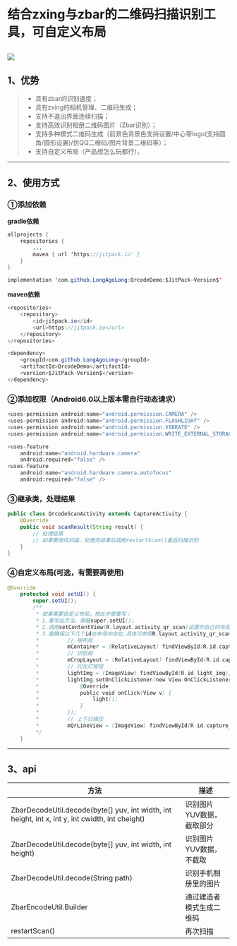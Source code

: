 # 结合zxing与zbar的二维码扫描识别工具，可自定义布局
[![](https://jitpack.io/v/LongAgoLong/QrcodeDemo.svg)](https://jitpack.io/#LongAgoLong/QrcodeDemo)
------
## 1、优势
> * 具有zbar的识别速度；
> * 具有zxing的相机管理、二维码生成；
> * 支持不退出界面连续扫描；
> * 支持高效识别相册二维码图片（Zbar识别）；
> * 支持多种模式二维码生成（前景色背景色支持设置/中心带logo(支持圆角/圆形设置)/仿QQ二维码/图片背景二维码等）；
> * 支持自定义布局（产品想怎么玩都行）。
------
## 2、使用方式
### ①添加依赖
**gradle依赖**
```java
allprojects {
	repositories {
		...
		maven { url 'https://jitpack.io' }
	}
}
```
```java
implementation 'com.github.LongAgoLong:QrcodeDemo:$JitPack-Version$'
```
**maven依赖**
```java
<repositories>
	<repository>
		<id>jitpack.io</id>
		<url>https://jitpack.io</url>
	</repository>
</repositories>
```
```java
<dependency>
	<groupId>com.github.LongAgoLong</groupId>
	<artifactId>QrcodeDemo</artifactId>
	<version>$JitPack-Version$</version>
</dependency>
```
### ②添加权限（Android6.0以上版本需自行动态请求）
```java
<uses-permission android:name="android.permission.CAMERA" />
<uses-permission android:name="android.permission.FLASHLIGHT" />
<uses-permission android:name="android.permission.VIBRATE" />
<uses-permission android:name="android.permission.WRITE_EXTERNAL_STORAGE" />

<uses-feature
    android:name="android.hardware.camera"
    android:required="false" />
<uses-feature
    android:name="android.hardware.camera.autofocus"
    android:required="false" />
```
### ③继承类，处理结果
```java
public class QrcodeScanActivity extends CaptureActivity {
    @Override
    public void scanResult(String result) { 
        // 处理结果
        // 如果要继续扫描，处理完结果后调用restartScan()重启扫描识别
    }
}
```
### ④自定义布局(可选，有需要再使用)
```java
@Override
    protected void setUI() {
        super.setUI();
        /**
         * 如果需要自定义布局，按此步骤重写；
         * 1.重写此方法，屏蔽super.setUI();
         * 2.调用setContentView(R.layout.activity_qr_scan)设置你自己的布局；
         * 3.需确保以下几个id在布局中存在,具体可参照R.layout.activity_qr_scan布局：
         *         // 根布局
         *         mContainer = (RelativeLayout) findViewById(R.id.capture_containter);
         *         // 识别框
         *         mCropLayout = (RelativeLayout) findViewById(R.id.capture_crop_layout);
         *         // 闪光灯按钮
         *         lightImg = (ImageView) findViewById(R.id.light_img);
         *         lightImg.setOnClickListener(new View.OnClickListener() {
         *             @Override
         *             public void onClick(View v) {
         *                 light();
         *             }
         *         });
         *         // 上下扫描线
         *         mQrLineView = (ImageView) findViewById(R.id.capture_scan_line);
         */
    }
```
------
## 3、api
| 方法   |  描述  |
| ----- | ----  |
| ZbarDecodeUtil.decode(byte[] yuv, int width, int height, int x, int y, int cwidth, int cheight) |识别图片YUV数据，截取部分     |
| ZbarDecodeUtil.decode(byte[] yuv, int width, int height) | 识别图片YUV数据，不截取   |
| ZbarDecodeUtil.decode(String path) |  识别手机相册里的图片  |
| ZbarEncodeUtil.Builder |  通过建造者模式生成二维码  |
| restartScan() |  再次扫描  |

